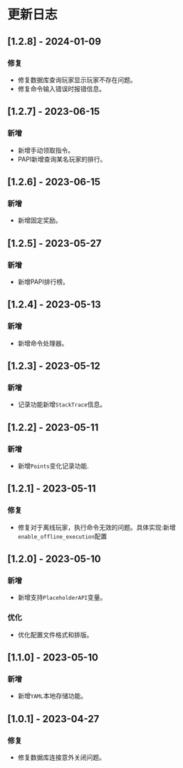 # 更新日志

## [1.2.8] - 2024-01-09
### 修复
* 修复数据库查询玩家显示玩家不存在问题。
* 修复命令输入错误时报错信息。

## [1.2.7] - 2023-06-15
### 新增
* 新增手动领取指令。
* PAPI新增查询某名玩家的排行。

## [1.2.6] - 2023-06-15
### 新增
* 新增固定奖励。

## [1.2.5] - 2023-05-27
### 新增
* 新增PAPI排行榜。

## [1.2.4] - 2023-05-13
### 新增
* 新增命令处理器。

## [1.2.3] - 2023-05-12
### 新增
* 记录功能新增`StackTrace`信息。

## [1.2.2] - 2023-05-11
### 新增
* 新增`Points`变化记录功能.

## [1.2.1] - 2023-05-11
### 修复
* 修复对于离线玩家，执行命令无效的问题。具体实现:新增`enable_offline_execution`配置

## [1.2.0] - 2023-05-10
### 新增
* 新增支持`PlaceholderAPI`变量。
### 优化
* 优化配置文件格式和排版。

## [1.1.0] - 2023-05-10
### 新增
* 新增`YAML`本地存储功能。

## [1.0.1] - 2023-04-27
### 修复
* 修复数据库连接意外关闭问题。